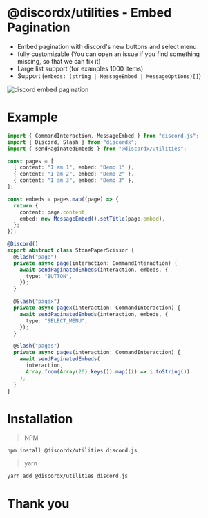 # @discordx/utilities - Embed Pagination

- Embed pagination with discord's new buttons and select menu
- fully customizable (You can open an issue if you find something missing, so that we can fix it)
- Large list support (for examples 1000 items)
- Support (`embeds: (string | MessageEmbed | MessageOptions)[]`)

![discord embed pagination](https://github.com/oceanroleplay/discord.ts/raw/main/packages/utilities/images/discord-embed-pagination.jpg)

# Example

```ts
import { CommandInteraction, MessageEmbed } from "discord.js";
import { Discord, Slash } from "discordx";
import { sendPaginatedEmbeds } from "@discordx/utilities";

const pages = [
  { content: "I am 1", embed: "Demo 1" },
  { content: "I am 2", embed: "Demo 2" },
  { content: "I am 3", embed: "Demo 3" },
];

const embeds = pages.map((page) => {
  return {
    content: page.content,
    embed: new MessageEmbed().setTitle(page.embed),
  };
});

@Discord()
export abstract class StonePaperScissor {
  @Slash("page")
  private async page(interaction: CommandInteraction) {
    await sendPaginatedEmbeds(interaction, embeds, {
      type: "BUTTON",
    });
  }

  @Slash("pagex")
  private async pagex(interaction: CommandInteraction) {
    await sendPaginatedEmbeds(interaction, embeds, {
      type: "SELECT_MENU",
    });
  }

  @Slash("pages")
  private async pages(interaction: CommandInteraction) {
    await sendPaginatedEmbeds(
      interaction,
      Array.from(Array(20).keys()).map((i) => i.toString())
    );
  }
}
```

# Installation

> NPM

```
npm install @discordx/utilities discord.js
```

> yarn

```
yarn add @discordx/utilities discord.js
```

# Thank you
